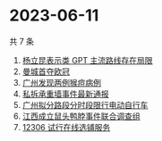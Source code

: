 # 2023-06-11

共 7 条

<!-- BEGIN ZHIHUSEARCH -->
<!-- 最后更新时间 Sun Jun 11 2023 21:12:48 GMT+0800 (China Standard Time) -->
1. [杨立昆表示类 GPT 主流路线存在局限](https://www.zhihu.com/search?q=杨立昆表示类%20GPT%20主流路线存在局限)
1. [曼城首夺欧冠](https://www.zhihu.com/search?q=曼城首夺欧冠)
1. [广州发现两例猴痘病例](https://www.zhihu.com/search?q=广州发现两例猴痘病例)
1. [私拆承重墙事件最新通报](https://www.zhihu.com/search?q=私拆承重墙事件最新通报)
1. [广州拟分路段分时段限行电动自行车](https://www.zhihu.com/search?q=广州拟分路段分时段限行电动自行车)
1. [江西成立鼠头鸭脖事件联合调查组](https://www.zhihu.com/search?q=江西成立鼠头鸭脖事件联合调查组)
1. [12306 试行在线选铺服务](https://www.zhihu.com/search?q=12306%20试行在线选铺服务)
<!-- END ZHIHUSEARCH -->
